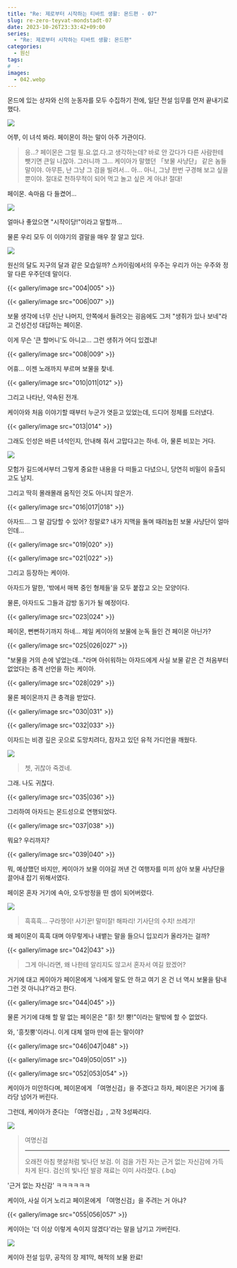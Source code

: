```yaml
---
title: "Re: 제로부터 시작하는 티바트 생활: 몬드편 - 07"
slug: re-zero-teyvat-mondstadt-07
date: 2023-10-26T23:33:42+09:00
series:
  - "Re: 제로부터 시작하는 티바트 생활: 몬드편"
categories:
  - 원신
tags:
#  - 
images:
  - 042.webp
---
```


몬드에 있는 상자와 신의 눈동자를 모두 수집하기 전에, 일단 전설 임무를 먼저 끝내기로 했다.

![](001.webp)

어쭈, 이 녀석 봐라. 페이몬이 하는 말이 아주 가관이다.

> 응...? 페이몬은 그럴 필.요.없.다.고 생각하는데?
> 바로 안 갔다가 다른 사람한테 뺏기면 큰일 나잖아. 그러니까 그... 케이아가 말했던 「보물 사냥단」 같은 놈들 말이야.
> 아무튼, 난 그냥 그 검을 빌려서... 아... 아니, 그냥 한번 구경해 보고 싶을 뿐이야.
> 절대로 천하무적이 되어 먹고 놀고 싶은 게 아냐! 절대!

페이몬. 속마음 다 들켰어...

![](002.webp)

얼마나 좋았으면 "시작이당!"이라고 말할까...

물론 우리 모두 이 이야기의 결말을 매우 잘 알고 있다.

![](003.webp)

원신의 달도 지구의 달과 같은 모습일까? 스카이림에서의 우주는 우리가 아는 우주와 정말 다른 우주던데 말이다.

{{< gallery/image src="004|005" >}}

{{< gallery/image src="006|007" >}}

보물 생각에 너무 신난 나머지, 안쪽에서 들려오는 굉음에도 그저 "생쥐가 있나 보네"라고 건성건성 대답하는 페이몬.

이게 무슨 '큰 할머니'도 아니고... 그런 생쥐가 어디 있겠냐!

{{< gallery/image src="008|009" >}}

어휴... 이젠 노래까지 부르며 보물을 찾네.

{{< gallery/image src="010|011|012" >}}

그리고 나타난, 약속된 전개.

케이아와 처음 이야기할 때부터 누군가 엿듣고 있었는데, 드디어 정체를 드러냈다.

{{< gallery/image src="013|014" >}}

그래도 인성은 바른 녀석인지, 안내해 줘서 고맙다고는 하네. 아, 물론 비꼬는 거다.

![](015.webp)

모험가 길드에서부터 그렇게 중요한 내용을 다 떠들고 다녔으니, 당연히 비밀이 유출되고도 남지.

그리고 딱히 몰래몰래 움직인 것도 아니지 않은가.

{{< gallery/image src="016|017|018" >}}

아자드... 그 말 감당할 수 있어? 정말로? 내가 지맥을 돌며 때려눕힌 보물 사냥단이 얼마인데...

{{< gallery/image src="019|020" >}}

{{< gallery/image src="021|022" >}}

그리고 등장하는 케이아.

아자드가 말한, '밖에서 매복 중인 형제들'을 모두 붙잡고 오는 모양이다.

물론, 아자드도 그들과 감방 동기가 될 예정이다.

{{< gallery/image src="023|024" >}}

페이몬, 뻔뻔하기까지 하네... 제일 케이아의 보물에 눈독 들인 건 페이몬 아닌가?

{{< gallery/image src="025|026|027" >}}

"보물을 거의 손에 넣었는데..."라며 아쉬워하는 아자드에게 사실 보물 같은 건 처음부터 없었다는 충격 선언을 하는 케이아.

{{< gallery/image src="028|029" >}}

물론 페이몬까지 큰 충격을 받았다.

{{< gallery/image src="030|031" >}}

{{< gallery/image src="032|033" >}}

이자드는 비경 깊은 곳으로 도망치려다, 잠자고 있던 유적 가디언을 깨웠다.

![](034.webp)

> 쳇, 귀찮아 죽겠네.

그래. 나도 귀찮다.

{{< gallery/image src="035|036" >}}

그리하여 아자드는 몬드성으로 연행되었다.

{{< gallery/image src="037|038" >}}

뭐요? 우리까지?

{{< gallery/image src="039|040" >}}

뭐, 예상했던 바지만, 케이아가 보물 이야길 꺼낸 건 여행자를 미끼 삼아 보물 사냥단을 끌어내 잡기 위해서였다.

페이몬 혼자 거기에 속아, 오두방정을 떤 셈이 되어버렸다.

![](041.webp)

> 흑흑흑... 구라쟁이! 사기꾼! 말미잘! 해파리! 기사단의 수치! 쓰레기!

왜 페이몬이 흑흑 대며 아무렇게나 내뱉는 말을 들으니 입꼬리가 올라가는 걸까?

{{< gallery/image src="042|043" >}}

> 그게 아니라면, 왜 나한테 알리지도 않고서 혼자서 여길 왔겠어?

거기에 대고 케이아가 페이몬에게 '나에게 말도 안 하고 여기 온 건 너 역시 보물을 탐내 그런 것 아니냐?'라고 한다.

{{< gallery/image src="044|045" >}}

물론 거기에 대해 할 말 없는 페이몬은 "흥! 칫! 뿡!"이라는 말밖에 할 수 없었다.

와, '흥칫뿡'이라니. 이게 대체 얼마 만에 듣는 말이야?

{{< gallery/image src="046|047|048" >}}

{{< gallery/image src="049|050|051" >}}

{{< gallery/image src="052|053|054" >}}

케이아가 미안하다며, 페이몬에게 「여명신검」을 주겠다고 하자, 페이몬은 거기에 홀라당 넘어가 버린다.

그런데, 케이아가 준다는 「여명신검」, 고작 3성짜리다.

![](harbinger_of_dawn.webp#center)

> 여명신검
> ***
> 오래전 아침 햇살처럼 빛나던 보검. 이 검을 가진 자는 근거 없는 자신감에 가득 차게 된다. 검신의 빛나던 발광 재료는 이미 사라졌다.
{.bq}

'근거 없는 자신감' ㅋㅋㅋㅋㅋㅋ

케이아, 사실 이거 노리고 페이몬에게 「여명신검」을 주려는 거 아냐?

{{< gallery/image src="055|056|057" >}}

케이아는 '더 이상 이렇게 속이지 않겠다'라는 말을 남기고 가버린다.

![](058.webp)

케이아 전설 임무, 공작의 장 제1막, 해적의 보물 완료!
